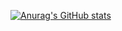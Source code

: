[![Anurag's GitHub stats](https://github-readme-stats.vercel.app/api?username=zxf4399&count_private=true&show_icons=true&theme=dracula)](https://github.com/anuraghazra/github-readme-stats)
